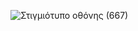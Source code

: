 ![Στιγμιότυπο οθόνης (667)](https://github.com/user-attachments/assets/ec069e2d-6362-4018-bfeb-cccee9ea8ee1)
